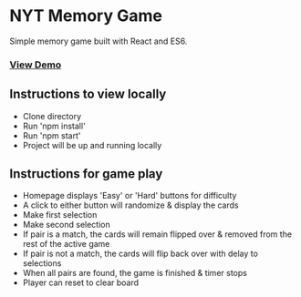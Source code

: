 # NYT Memory Game

Simple memory game built with React and ES6.

### [View Demo](https://dannyevega.github.io/nyt/)

## Instructions to view locally
- Clone directory
- Run 'npm install'
- Run 'npm start'
- Project will be up and running locally

## Instructions for game play
- Homepage displays 'Easy' or 'Hard' buttons for difficulty
- A click to either button will randomize & display the cards
- Make first selection
- Make second selection
- If pair is a match, the cards will remain flipped over & removed from the rest of the active game
- If pair is not a match, the cards will flip back over with delay to selections
- When all pairs are found, the game is finished & timer stops
- Player can reset to clear board